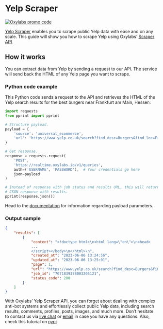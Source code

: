 # Yelp Scraper
[![Oxylabs promo code](https://user-images.githubusercontent.com/129506779/250792357-8289e25e-9c36-4dc0-a5e2-2706db797bb5.png)](https://oxylabs.go2cloud.org/aff_c?offer_id=7&aff_id=877&url_id=112)


[<u>Yelp Scraper</u>](https://oxylabs.io/products/scraper-api/web/yelp)
enables you to scrape public Yelp data with ease and on any scale. This
guide will show you how to scrape Yelp using Oxylabs’ [<u>Scraper
API</u>](https://oxylabs.io/products/scraper-api).

## How it works

You can extract data from Yelp by sending a request to our API. The
service will send back the HTML of any Yelp page you want to scrape.

### Python code example

This Python code sends a request to the API and retrieves the HTML of
the Yelp search results for the best burgers near Frankfurt am Main,
Hessen:

```python
import requests
from pprint import pprint

# Structure payload.
payload = {
    'source': 'universal_ecommerce',
    'url': 'https://www.yelp.co.uk/search?find_desc=Burgers&find_loc=Frankfurt,%20Hessen,%20Germany'
}

# Get response.
response = requests.request(
    'POST',
    'https://realtime.oxylabs.io/v1/queries',
    auth=('USERNAME', 'PASSWORD'),  # Your credentials go here
    json=payload
)

# Instead of response with job status and results URL, this will return the
# JSON response with results.
pprint(response.json())
```

Head to the
[<u>documentation</u>](https://developers.oxylabs.io/scraper-apis/web-scraper-api)
for information regarding payload parameters.

### Output sample
```json
{
    "results": [
        {
            "content": "<!doctype html>\n<html lang=\"en\">\n<head>
            ... 
            </script></body>\n</html>\n",
            "created_at": "2023-06-06 13:24:56",
            "updated_at": "2023-06-06 13:25:01",
            "page": 1,
            "url": "https://www.yelp.co.uk/search?find_desc=Burgers&find_loc=Frankfurt,%20Hessen,%20Germany",
            "job_id": "7071839378003205121",
            "status_code": 200
        }
    ]
}
```
With Oxylabs’ Yelp Scraper API, you can forget about dealing with
complex anti-bot systems and effortlessly collect public Yelp data,
including search results, comments, profiles, posts, images, and much
more. Don’t hesitate to contact us via [<u>live
chat</u>](https://oxylabs.io/) or
[<u>email</u>](mailto:support@oxylabs.io) in case you have any
questions.
Also, check this tutorial on [pypi](https://pypi.org/project/yelp-scraper-api/)
